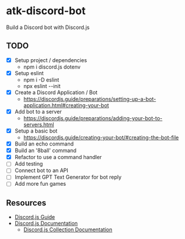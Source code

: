 # atk-discord-bot
Build a Discord bot with Discord.js

## TODO
* [x] Setup project / dependencies
  * npm i discord.js dotenv
* [x] Setup eslint
  * npm i -D eslint
  * npx eslint --init
* [x] Create a Discord Application / Bot
  * https://discordjs.guide/preparations/setting-up-a-bot-application.html#creating-your-bot
* [x] Add bot to a server
  *  https://discordjs.guide/preparations/adding-your-bot-to-servers.html
* [x] Setup a basic bot
  * https://discordjs.guide/creating-your-bot/#creating-the-bot-file
* [x] Build an echo command
* [x] Build an '8ball' command
* [x] Refactor to use a command handler
* [ ] Add testing
* [ ] Connect bot to an API
* [ ] Implement GPT Text Generator for bot reply
* [ ] Add more fun games

## Resources
* [Discord.js Guide](https://discordjs.guide/)
* [Discord.js Documentation](https://discord.js.org/#/docs/main/stable/general/welcome)
  * [Discord.js Collection Documentation](https://discord.js.org/#/docs/main/stable/class/Collection)
